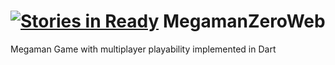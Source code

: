 [![Stories in Ready](https://badge.waffle.io/cantidio/MegamanZeroWeb.png?label=ready&title=Ready)](https://waffle.io/cantidio/MegamanZeroWeb)
MegamanZeroWeb
==============

Megaman Game with multiplayer playability implemented in Dart
